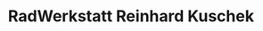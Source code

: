 ---
title: "RadWerkstatt Reinhard Kuschek"
url: /berlin/radwerkstatt-reinhard-kuschek/
shop: Fahrrad
---